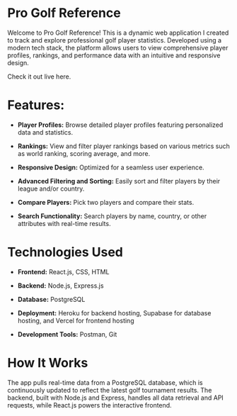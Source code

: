# Pro Golf Reference

Welcome to Pro Golf Reference! This is a dynamic web application I created to track and explore professional golf player statistics. Developed using a modern tech stack, the platform allows users to view comprehensive player profiles, rankings, and performance data with an intuitive and responsive design.

Check it out live here.

# Features:

- **Player Profiles:** Browse detailed player profiles featuring personalized data and statistics.

- **Rankings:** View and filter player rankings based on various metrics such as world ranking, scoring average, and more.

- **Responsive Design:** Optimized for a seamless user experience.

- **Advanced Filtering and Sorting:** Easily sort and filter players by their league and/or country.

- **Compare Players:** Pick two players and compare their stats.

- **Search Functionality:** Search players by name, country, or other attributes with real-time results.

# Technologies Used
- **Frontend:** React.js, CSS, HTML

- **Backend:** Node.js, Express.js

- **Database:** PostgreSQL

- **Deployment:** Heroku for backend hosting, Supabase for database hosting, and Vercel for frontend hosting

- **Development Tools:** Postman, Git

# How It Works
The app pulls real-time data from a PostgreSQL database, which is continuously updated to reflect the latest golf tournament results. The backend, built with Node.js and Express, handles all data retrieval and API requests, while React.js powers the interactive frontend.
